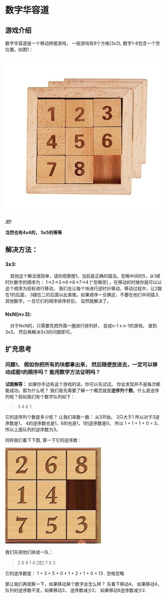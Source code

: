 数字华容道
======================================

## 游戏介绍

数字华容道是一个移动拼接游戏， 一般游戏有9个方格(3x3), 数字1-8包含一个空位置。如图1：

![alt 数字华容道3x3](./resource/num-huarongdao-3x3.jpg "数字华容道3x3")
  
  *图1*

**当然也有4x4的， 5x5的等等**

## 解决方法：

### 3x3:
&nbsp;&nbsp;&nbsp;&nbsp;其他这个解法很简单，请你观察图1，当前是正确的摆法。忽略中间的5，从1顺时针数字的顺序为： 1->2->3->6->8->7->4 [^忽略空] 。在移动的时候你就可以以这个顺序为目标进行移动， 我们总让每个块进行逆时针移动，移动过程中，让2跟在1的后面， 3跟在二的后面以此类推。如果顺序一旦确定，不要在他们中间插入其他数字。一旦它们的顺序排序好后， 自然就解决了。

### NxN(n>3):
&nbsp;&nbsp;&nbsp;&nbsp;对于NxN的，只需要先把外围一圈进行排列好， 变成n-1 x n-1的游戏， 直到3x3。 然后再解决3x3的问题即可。

## 扩充思考

### 问题1、 假如你把所有的块都拿出来， 然后随便放进去，一定可以移动成图1的顺序吗？ 能用数学方法证明吗？

**试图解答：** 如果你手边有这个游戏的话，你可以先试试。 你会发现并不是每次都能成功。那为什么呢？ 我们首先需要了解一个概念就是**逆序列个数**。什么是逆序列呢？假如我们有个数字队列如下：
> 3 4 6 1

它的逆序列个数是多少呢？ 让我们来数一数： 从3开始， 3只大于1 所以对于3逆序数是1， 4的逆序数也是1，6的也是1，1的逆序数是0， 所以 1 + 1 + 1 + 0 = 3， 所以上面队列的逆序数为3。

同样我们看下下图, 算一下它的逆序数：

![alt 数字华容道打乱](./resource/daluan.jpg "数字华容道打乱")

我们先把他们排成一队：
> 2 6 8 1 4 [空] 7 5 3

它的逆序数是： 1 + 3 + 5 + 0 + 1 + 2 + 1 + 0 = 13 . 空格忽略

那让我们再观察一下，如果移动某个数字会怎么样？ 
先看下移动4， 如果移动4， 队列的逆序数不变，如果移动3， 逆序数减少2， 如果移动8逆序数减少2.